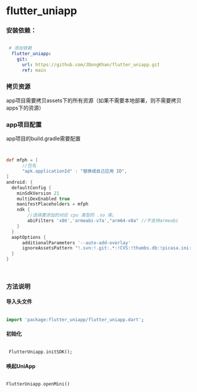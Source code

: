 # flutter_uniapp

### 安装依赖：

```yaml

 # 添加依赖
  flutter_uniapp: 
    git:
      url: https://github.com/JDongKhan/flutter_uniapp.git
      ref: main

```

### 拷贝资源

app项目需要拷贝assets下的所有资源（如果不需要本地部署，则不需要拷贝apps下的资源）

### app项目配置

app项目的build.gradle需要配置
```groovy


def mfph = [
      //包名
      "apk.applicationId" : "替换成自己应用 ID",
]
android: {
  defaultConfig {
    minSdkVersion 21
    multiDexEnabled true
    manifestPlaceholders = mfph
    ndk {
        //选择要添加的对应 cpu 类型的 .so 库。
        abiFilters 'x86','armeabi-v7a',"arm64-v8a" //不支持armeabi
    }
  }
  aaptOptions {
      additionalParameters '--auto-add-overlay'
      ignoreAssetsPattern "!.svn:!.git:.*:!CVS:!thumbs.db:!picasa.ini:!*.scc:*~"
  }  
}	
 
    
```


### 方法说明

#### 导入头文件

```dart

import 'package:flutter_uniapp/flutter_uniapp.dart';

```

#### 初始化

```dart

 FlutterUniapp.initSDK();

```

#### 唤起UniApp

```dart

FlutterUniapp.openMini()

```